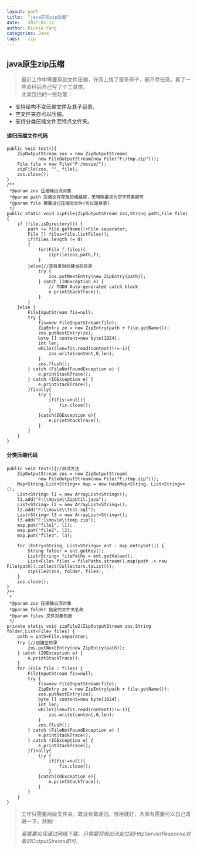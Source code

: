 ```yaml
---
layout: post
title:  "java实现zip压缩"
date:   2017-01-17
author: Dickie Yang
categories: Java
tags:	zip 
---
```


## java原生zip压缩

  >最近工作中需要用到文件压缩，在网上找了蛮多例子，都不尽任意。看了一些资料后自己写了个工具类。  
  >此类包括的一些功能：

  - 支持结构不变压缩文件及其子目录。
  - 空文件夹亦可以压缩。
  - 支持分类压缩文件至特点文件夹。

#### 递归压缩文件代码

	public void test(){
		ZipOutputStream zos = new ZipOutputStream(
				new FileOutputStream(new File("F:/tmp.zip")));
		File file = new File("F:/movie/");
		zipFile(zos, "", file);
		zos.close();
	}
	/**
	 *@param zos 压缩输出流对象
	 *@param path 压缩文件存放的根路径，无特殊要求为空字符串即可
	 *@param file 需要进行压缩的文件(可以是目录)
	 */
	public static void zipFile(ZipOutputStream zos,String path,File file) {
		if (file.isDirectory()) {
			path += file.getName()+File.separator;  
            File [] files=file.listFiles();  
            if(files.length != 0)  
            {  
                for(File f:files){  
                	zipFile(zos,path,f);  
                }  
            }else{//空目录则创建当前目录  
                try {  
                    zos.putNextEntry(new ZipEntry(path));  
                } catch (IOException e) {  
                    // TODO Auto-generated catch block  
                    e.printStackTrace();  
                }  
            } 
		}else {
			FileInputStream fis=null;  
            try {  
                fis=new FileInputStream(file);  
                ZipEntry ze = new ZipEntry(path + file.getName());  
                zos.putNextEntry(ze);  
                byte [] content=new byte[1024];  
                int len;  
                while((len=fis.read(content))!=-1){  
                    zos.write(content,0,len);  
                }  
                zos.flush();  
            } catch (FileNotFoundException e) {  
                e.printStackTrace();  
            } catch (IOException e) {  
                e.printStackTrace(); 
            }finally{  
                try {  
                    if(fis!=null){  
                        fis.close();  
                    }  
                }catch(IOException e){  
                    e.printStackTrace();  
                }  
            } 
		}
	}

#### 分类压缩代码

	public void test(){//测试方法
		ZipOutputStream zos = new ZipOutputStream(
				new FileOutputStream(new File("F:/tmp.zip")));
		Map<String,List<String>> map = new HashMap<String, List<String>>();
		List<String> l1 = new ArrayList<String>();
		l1.add("F:\\movie\\ZipUtil.java");
		List<String> l2 = new ArrayList<String>();
		l2.add("F:\\movie\\test.sql");
		List<String> l3 = new ArrayList<String>();
		l3.add("F:\\movie\\temp.zip");
		map.put("file1", l1);
		map.put("file2", l2);
		map.put("file3", l3);
		
		for (Entry<String, List<String>> ent : map.entrySet()) {
			String folder = ent.getKey();
			List<String> filePaths = ent.getValue();
			List<File> files = filePaths.stream().map(path -> new File(path)).collect(Collectors.toList());	
			zipFile2(zos, folder, files);
		}
		zos.close();
	}
	/**
	 *
	 *@param zos 压缩输出流对象
	 *@param folder 指定的文件夹名称
	 *@param files 文件对象列表 
	 */
	private static void zipFile2(ZipOutputStream zos,String folder,List<File> files) {
		path = path+File.separator;
		try {//创建空目录
            zos.putNextEntry(new ZipEntry(path));  
        } catch (IOException e) {    
            e.printStackTrace();  
        }
		for (File file : files) {
			FileInputStream fis=null;  
            try {  
                fis=new FileInputStream(file);  
                ZipEntry ze = new ZipEntry(path + file.getName());  
                zos.putNextEntry(ze);  
                byte [] content=new byte[1024];  
                int len;  
                while((len=fis.read(content))!=-1){  
                    zos.write(content,0,len);  
                }  
                zos.flush();  
            } catch (FileNotFoundException e) {  
                e.printStackTrace();  
            } catch (IOException e) {  
                e.printStackTrace(); 
            }finally{  
                try {  
                    if(fis!=null){  
                        fis.close();  
                    }  
                }catch(IOException e){  
                    e.printStackTrace();  
                }  
            }
		}
	}

  >工作只需要两级文件夹，故没有做递归。够用就好，大家有需要可以自己改进一下，共勉!  
  >
  >*若需要实现通过网络下载，只需要将输出流定位到HttpServletResponse对象的OutputStream即可。*
